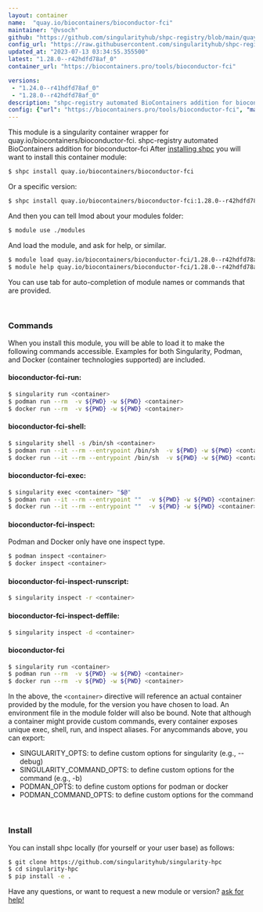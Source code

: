 ```yaml
---
layout: container
name:  "quay.io/biocontainers/bioconductor-fci"
maintainer: "@vsoch"
github: "https://github.com/singularityhub/shpc-registry/blob/main/quay.io/biocontainers/bioconductor-fci/container.yaml"
config_url: "https://raw.githubusercontent.com/singularityhub/shpc-registry/main/quay.io/biocontainers/bioconductor-fci/container.yaml"
updated_at: "2023-07-13 03:34:55.355500"
latest: "1.28.0--r42hdfd78af_0"
container_url: "https://biocontainers.pro/tools/bioconductor-fci"

versions:
 - "1.24.0--r41hdfd78af_0"
 - "1.28.0--r42hdfd78af_0"
description: "shpc-registry automated BioContainers addition for bioconductor-fci"
config: {"url": "https://biocontainers.pro/tools/bioconductor-fci", "maintainer": "@vsoch", "description": "shpc-registry automated BioContainers addition for bioconductor-fci", "latest": {"1.28.0--r42hdfd78af_0": "sha256:8d647e3207c0623e20d629c65bebd4047514063a4a8aee37b6c3608c97d62afb"}, "tags": {"1.24.0--r41hdfd78af_0": "sha256:ee64602648e5f776c1fc3fa6ae1d9edbff922c985acc655f687d349cdc6824ca", "1.28.0--r42hdfd78af_0": "sha256:8d647e3207c0623e20d629c65bebd4047514063a4a8aee37b6c3608c97d62afb"}, "docker": "quay.io/biocontainers/bioconductor-fci"}
---
```


This module is a singularity container wrapper for quay.io/biocontainers/bioconductor-fci.
shpc-registry automated BioContainers addition for bioconductor-fci
After [installing shpc](#install) you will want to install this container module:


```bash
$ shpc install quay.io/biocontainers/bioconductor-fci
```

Or a specific version:

```bash
$ shpc install quay.io/biocontainers/bioconductor-fci:1.28.0--r42hdfd78af_0
```

And then you can tell lmod about your modules folder:

```bash
$ module use ./modules
```

And load the module, and ask for help, or similar.

```bash
$ module load quay.io/biocontainers/bioconductor-fci/1.28.0--r42hdfd78af_0
$ module help quay.io/biocontainers/bioconductor-fci/1.28.0--r42hdfd78af_0
```

You can use tab for auto-completion of module names or commands that are provided.

<br>

### Commands

When you install this module, you will be able to load it to make the following commands accessible.
Examples for both Singularity, Podman, and Docker (container technologies supported) are included.

#### bioconductor-fci-run:

```bash
$ singularity run <container>
$ podman run --rm  -v ${PWD} -w ${PWD} <container>
$ docker run --rm  -v ${PWD} -w ${PWD} <container>
```

#### bioconductor-fci-shell:

```bash
$ singularity shell -s /bin/sh <container>
$ podman run --it --rm --entrypoint /bin/sh  -v ${PWD} -w ${PWD} <container>
$ docker run --it --rm --entrypoint /bin/sh  -v ${PWD} -w ${PWD} <container>
```

#### bioconductor-fci-exec:

```bash
$ singularity exec <container> "$@"
$ podman run --it --rm --entrypoint ""  -v ${PWD} -w ${PWD} <container> "$@"
$ docker run --it --rm --entrypoint ""  -v ${PWD} -w ${PWD} <container> "$@"
```

#### bioconductor-fci-inspect:

Podman and Docker only have one inspect type.

```bash
$ podman inspect <container>
$ docker inspect <container>
```

#### bioconductor-fci-inspect-runscript:

```bash
$ singularity inspect -r <container>
```

#### bioconductor-fci-inspect-deffile:

```bash
$ singularity inspect -d <container>
```



#### bioconductor-fci

```bash
$ singularity run <container>
$ podman run --rm  -v ${PWD} -w ${PWD} <container>
$ docker run --rm  -v ${PWD} -w ${PWD} <container>
```


In the above, the `<container>` directive will reference an actual container provided
by the module, for the version you have chosen to load. An environment file in the
module folder will also be bound. Note that although a container
might provide custom commands, every container exposes unique exec, shell, run, and
inspect aliases. For anycommands above, you can export:

 - SINGULARITY_OPTS: to define custom options for singularity (e.g., --debug)
 - SINGULARITY_COMMAND_OPTS: to define custom options for the command (e.g., -b)
 - PODMAN_OPTS: to define custom options for podman or docker
 - PODMAN_COMMAND_OPTS: to define custom options for the command

<br>

### Install

You can install shpc locally (for yourself or your user base) as follows:

```bash
$ git clone https://github.com/singularityhub/singularity-hpc
$ cd singularity-hpc
$ pip install -e .
```

Have any questions, or want to request a new module or version? [ask for help!](https://github.com/singularityhub/singularity-hpc/issues)